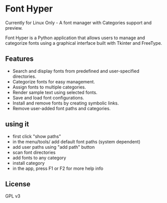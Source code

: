 


# Font Hyper

Currently for Linux Only - A font manager with Categories support and preview.

Font Hyper is a Python application that allows users to manage and categorize fonts 
using a graphical interface built with Tkinter and FreeType.


## Features

- Search and display fonts from predefined and user-specified directories.
- Categorize fonts for easy management.
- Assign fonts to multiple categories.
- Render sample text using selected fonts.
- Save and load font configurations.
- Install and remove fonts by creating symbolic links.
- Remove user-added font paths and categories.



## using it

- first click "show paths"
- in the menu/tools/ add default font paths (system dependent)
- add user paths using "add path" button
- scan font directories
- add fonts to any category
- install category
- in the app, press F1 or F2 for more help info


## License
GPL v3


